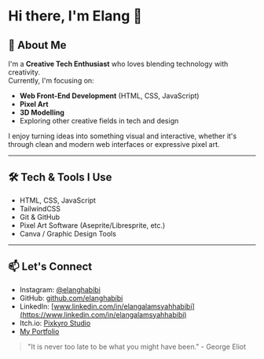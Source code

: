 # Hi there, I'm Elang 👋  

## 🚀 About Me  
I'm a **Creative Tech Enthusiast** who loves blending technology with creativity.  
Currently, I'm focusing on:  
- **Web Front-End Development** (HTML, CSS, JavaScript)  
- **Pixel Art**
- **3D Modelling**
- Exploring other creative fields in tech and design  

I enjoy turning ideas into something visual and interactive, whether it's through clean and modern web interfaces or expressive pixel art.  

---

## 🛠️ Tech & Tools I Use  
- HTML, CSS, JavaScript  
- TailwindCSS  
- Git & GitHub  
- Pixel Art Software (Aseprite/Libresprite, etc.)  
- Canva / Graphic Design Tools  

---

## 📫 Let's Connect  
- Instagram: [@elanghabibi](https://instagram.com/elanghabibi)  
- GitHub: [github.com/elanghabibi](https://github.com/elanghabibi)
- LinkedIn: [www.linkedin.com/in/elangalamsyahhabibi](https://www.linkedin.com/in/elangalamsyahhabibi)
- Itch.io: [Pixkyro Studio](https://pixkyrostudio.itch.io)
- [My Portfolio](https://elanghabibi.github.io/portfolio)

> "It is never too late to be what you might have been." - George Eliot
